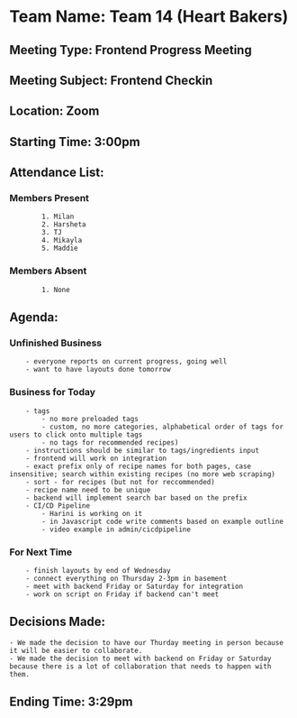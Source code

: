 # Team Name: Team 14 (Heart Bakers)
## Meeting Type: Frontend Progress Meeting
## Meeting Subject: Frontend Checkin
## Location: Zoom
## Starting Time: 3:00pm
## Attendance List:
###     Members Present
            1. Milan
            2. Harsheta
            3. TJ
            4. Mikayla
            5. Maddie
###     Members Absent
            1. None
## Agenda:
###     Unfinished Business
        - everyone reports on current progress, going well
        - want to have layouts done tomorrow
###     Business for Today
        - tags
            - no more preloaded tags
            - custom, no more categories, alphabetical order of tags for users to click onto multiple tags
            - no tags for recommended recipes)
        - instructions should be similar to tags/ingredients input
        - frontend will work on integration
        - exact prefix only of recipe names for both pages, case insensitive; search within existing recipes (no more web scraping)
        - sort - for recipes (but not for reccommended)
        - recipe name need to be unique
        - backend will implement search bar based on the prefix
        - CI/CD Pipeline
            - Harini is working on it
            - in Javascript code write comments based on example outline
            - video example in admin/cicdpipeline
###     For Next Time
        - finish layouts by end of Wednesday
        - connect everything on Thursday 2-3pm in basement
        - meet with backend Friday or Saturday for integration
        - work on script on Friday if backend can't meet
## Decisions Made:
    - We made the decision to have our Thurday meeting in person because it will be easier to collaborate.
    - We made the decision to meet with backend on Friday or Saturday because there is a lot of collaboration that needs to happen with them.
## Ending Time: 3:29pm
